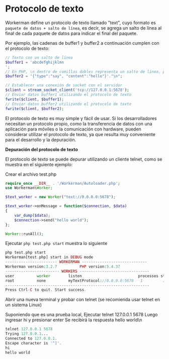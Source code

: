 # Protocolo de texto
Workerman define un protocolo de texto llamado "text", cuyo formato es ```paquete de datos + salto de línea```, es decir, se agrega un salto de línea al final de cada paquete de datos para indicar el final del paquete.

Por ejemplo, las cadenas de buffer1 y buffer2 a continuación cumplen con el protocolo de texto:

```php
// Texto con un salto de línea
$buffer1 = 'abcdefghijklmn
';
// En PHP, \n dentro de comillas dobles representa un salto de línea, por ejemplo, "\n"
$buffer2 = '{"type":"say", "content":"hello"}'."\n";

// Establecer una conexión de socket con el servidor
$client = stream_socket_client('tcp://127.0.0.1:5678');
// Enviar datos buffer1 utilizando el protocolo de texto
fwrite($client, $buffer1);
// Enviar datos buffer2 utilizando el protocolo de texto
fwrite($client, $buffer2);
```

El protocolo de texto es muy simple y fácil de usar. Si los desarrolladores necesitan un protocolo propio, como la transferencia de datos con una aplicación para móviles o la comunicación con hardware, pueden considerar utilizar el protocolo de texto, ya que resulta muy conveniente para el desarrollo y la depuración.

**Depuración del protocolo de texto**

El protocolo de texto se puede depurar utilizando un cliente telnet, como se muestra en el siguiente ejemplo:

Crear el archivo test.php

```php
require_once __DIR__ . '/Workerman/Autoloader.php';
use Workerman\Worker;

$text_worker = new Worker("text://0.0.0.0:5678");

$text_worker->onMessage = function($connection, $data)
{
    var_dump($data);
    $connection->send("hello world");
};

Worker::runAll();
```

Ejecutar ```php test.php start``` muestra lo siguiente

```php
php test.php start
Workerman[test.php] start in DEBUG mode
----------------------- WORKERMAN -----------------------------
Workerman version:3.2.7          PHP version:5.4.37
------------------------ WORKERS -------------------------------
user          worker        listen                         processes status
root          none          myTextProtocol://0.0.0.0:5678   1         [OK]
----------------------------------------------------------------
Press Ctrl-C to quit. Start success.
```

Abrir una nueva terminal y probar con telnet (se recomienda usar telnet en un sistema Linux)

Suponiendo que es una prueba local,
Ejecutar telnet 127.0.0.1 5678
Luego ingresar hi y presionar enter
Se recibirá la respuesta hello world\n
```php
telnet 127.0.0.1 5678
Trying 127.0.0.1...
Connected to 127.0.0.1.
Escape character is '^]'.
hi
hello world
```
